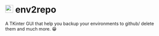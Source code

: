 # <img src="https://github.com/YatinAdityaT/env2repo/icon.ico" width="25"> env2repo
A TKinter GUI that help you backup your environments to github/ delete them and much more. :grin:
